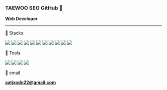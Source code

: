 ### TAEWOO SEO GitHub 👋
**Web Developer**

---

🧰 Stacks

<div align="left">
	<img src="https://img.shields.io/badge/Java-007396?style=flat&logo=Java&logoColor=white" />
	<img src="https://img.shields.io/badge/Spring-6DB33F?style=flat&logo=Spring&logoColor=white"/>
	<img src="https://img.shields.io/badge/Apache Tomcat-F8DC75?style=flat&logo=Apache Tomcat&logoColor=white"/>
	<img src="https://img.shields.io/badge/Oracle-F80000?style=flat&logo=Oracle&logoColor=white"/>
	<img src="https://img.shields.io/badge/JavaScript-F7DF1E?style=flat&logo=JavaScript&logoColor=white"/>
	<img src="https://img.shields.io/badge/jQuery-0769AD?style=flat&logo=jQuery&logoColor=white"/>
	<img src="https://img.shields.io/badge/JSON-000000?style=flat&logo=JSON&logoColor=white"/>
	<img src="https://img.shields.io/badge/HTML5-E34F26?style=flat&logo=HTML5&logoColor=white"/>
	<img src="https://img.shields.io/badge/CSS3-1572B6?style=flat&logo=CSS3&logoColor=white"/>
	<img src="https://img.shields.io/badge/Bootstrap-7952B3?style=flat&logo=Bootstrap&logoColor=white"/>
	<img src="https://img.shields.io/badge/MySQL-4479A1?style=flat&logo=MySQL&logoColor=white"/>
</div>


💪 Tools

<div align="left">
	<img src="https://img.shields.io/badge/Eclipse IDE-2C2255?style=for-the-badge&logo=Eclipse IDE&logoColor=white" />
	<img src="https://img.shields.io/badge/VirtualBox-183A61?style=for-the-badge&logo=VirtualBox&logoColor=white" />
	<img src="https://img.shields.io/badge/Visual Studio-5C2D91?style=for-the-badge&logo=Visual Studio&logoColor=white" />
	<img src="https://img.shields.io/badge/GitHub-181717?style=for-the-badge&logo=GitHub&logoColor=white" />
</div>

📧 email

**aatjxodn22@gmail.com**



<!--
**aatjxodn/aatjxodn** is a ✨ _special_ ✨ repository because its `README.md` (this file) appears on your GitHub profile.

Here are some ideas to get you started:

- 🔭 I’m currently working on ...
- 🌱 I’m currently learning ...
- 👯 I’m looking to collaborate on ...
- 🤔 I’m looking for help with ...
- 💬 Ask me about ...
- 📫 How to reach me: ...
- 😄 Pronouns: ...
- ⚡ Fun fact: ...
📂Projects
-->

